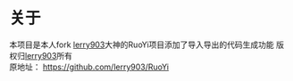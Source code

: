 关于
======
本项目是本人fork [lerry903](https://github.com/lerry903)大神的RuoYi项目添加了导入导出的代码生成功能 版权归[lerry903](https://github.com/lerry903)所有<br>
原地址：
https://github.com/lerry903/RuoYi
